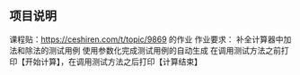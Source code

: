 ## 项目说明
课程贴：https://ceshiren.com/t/topic/9869 的作业
作业要求：
补全计算器中加法和除法的测试用例
使用参数化完成测试用例的自动生成
在调用测试方法之前打印【开始计算】，在调用测试方法之后打印【计算结束】